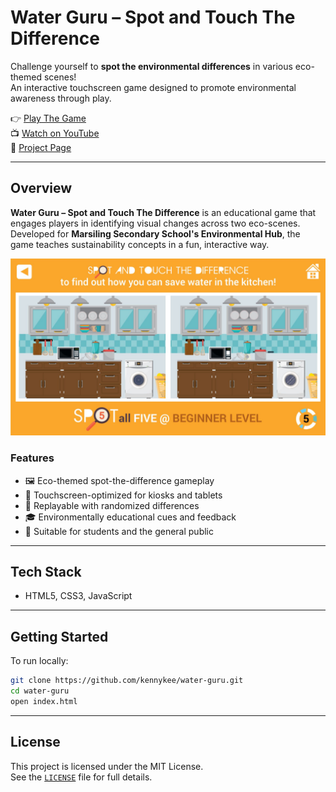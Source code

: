 # Water Guru – Spot and Touch The Difference

Challenge yourself to **spot the environmental differences** in various eco-themed scenes!  
An interactive touchscreen game designed to promote environmental awareness through play.
  
👉 [Play The Game](https://demo.schoolapp.sg/waterguru)  
📺 [Watch on YouTube](https://www.youtube.com/watch?v=0c_k-dbWV7w)  
📘 [Project Page](https://schoolapp.sg/project/marsiling-secondary-school-environmental-hub/)

---

## Overview

**Water Guru – Spot and Touch The Difference** is an educational game that engages players in identifying visual changes across two eco-scenes. Developed for **Marsiling Secondary School's Environmental Hub**, the game teaches sustainability concepts in a fun, interactive way.

![Screenshot](./assets/images/screenshot.jpg "Spot the difference")

### Features

- 🖼️ Eco-themed spot-the-difference gameplay  
- 📱 Touchscreen-optimized for kiosks and tablets  
- 🔄 Replayable with randomized differences  
- 🎓 Environmentally educational cues and feedback  
- 🧠 Suitable for students and the general public  

---

## Tech Stack

- HTML5, CSS3, JavaScript

---

## Getting Started

To run locally:

```bash
git clone https://github.com/kennykee/water-guru.git
cd water-guru
open index.html
```

---

## License

This project is licensed under the MIT License.  
See the [`LICENSE`](./LICENSE) file for full details.
